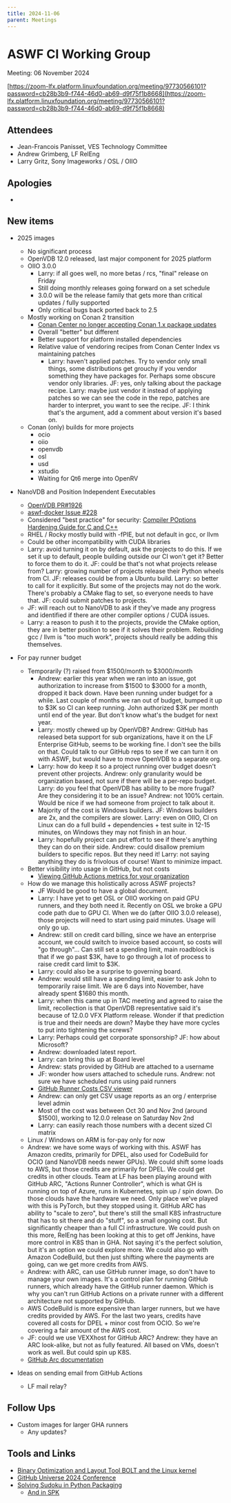 ```yaml
---
title: 2024-11-06 
parent: Meetings
---
```


# ASWF CI Working Group

Meeting:   06 November 2024

[https://zoom-lfx.platform.linuxfoundation.org/meeting/97730566101?password=cb28b3b9-f744-46d0-ab69-d9f75f1b8668](https://zoom-lfx.platform.linuxfoundation.org/meeting/97730566101?password=cb28b3b9-f744-46d0-ab69-d9f75f1b8668)

## Attendees

* Jean-Francois Panisset, VES Technology Committee
* Andrew Grimberg, LF RelEng
* Larry Gritz, Sony Imageworks / OSL / OIIO

## Apologies

*

## New items

* 2025 images
  * No significant process
  * OpenVDB 12.0 released, last major component for 2025 platform
  * OIIO 3.0.0
    * Larry: if all goes well, no more betas / rcs, "final" release on Friday
    * Still doing monthly releases going forward on a set schedule
    * 3.0.0 will be the release family that gets more than critical updates / fully supported
    * Only critical bugs back ported back to 2.5
  * Mostly working on Conan 2 transition
    * [Conan Center no longer accepting Conan 1.x package updates](https://blog.conan.io/2024/09/30/Conan-Center-will-stop-receiving-updates-for-Conan-1.html)
    * Overall "better" but different
    * Better support for platform installed dependencies
    * Relative value of vendoring recipes from Conan Center Index vs maintaining patches
      * Larry: haven't applied patches. Try to vendor only small things, some distributions get grouchy if you vendor something they have packages for. Perhaps some obscure vendor only libraries. JF: yes, only talking about the package recipe. Larry: maybe just vendor it instead of applying patches so we can see the code in the repo, patches are harder to interpret, you want to see the recipe. JF: I think that's the argument, add a comment about version it's based on.
  * Conan (only) builds for more projects
    * ocio
    * oiio
    * openvdb
    * osl
    * usd
    * xstudio
    * Waiting for Qt6 merge into OpenRV

* NanoVDB and Position Independent Executables
  * [OpenVDB PR#1926](https://github.com/AcademySoftwareFoundation/openvdb/pull/1926)
  * [aswf-docker Issue #228](https://github.com/AcademySoftwareFoundation/aswf-docker/issues/228)
  * Considered "best practice" for security: [Compiler POptions Hardening Guide for C and C++](https://best.openssf.org/Compiler-Hardening-Guides/Compiler-Options-Hardening-Guide-for-C-and-C++.html)
  * RHEL / Rocky mostly build with -fPIE, but not default in gcc, or llvm
  * Could be other incompatibility with CUDA libraries
  * Larry: avoid turning it on by default, ask the projects to do this. If we set it up to default, people building outside our CI won't get it? Better to force them to do it. JF: could be that's not what projects release from? Larry: growing number of projects release their Python wheels from CI. JF: releases could be from a Ubuntu build. Larry: so better to call for it explicitly. But some of the projects may not do the work. There's probably a CMake flag to set, so everyone needs to have that. JF: could submit patches to projects.
  * JF: will reach out to NanoVDB to ask if they've made any progress and identified if there are other compiler options / CUDA issues.
  * Larry: a reason to push it to the projects, provide the CMake option, they are in better position to see if it solves their problem. Rebuilding gcc / llvm is "too much work", projects should really be adding this themselves.

* For pay runner budget
  * Temporarily (?) raised from $1500/month to $3000/month
    * Andrew: earlier this year when we ran into an issue, got authorization to increase from $1500 to $3000 for a month, dropped it back down. Have been running under budget for a while. Last couple of months we ran out of budget, bumped it up to $3K so CI can keep running. John authorized $3K per month until end of the year. But don't know what's the budget for next year.
    * Larry: mostly chewed up by OpenVDB? Andrew: GitHub has released beta support for sub organizations, have it on the LF Enterprise GitHub, seems to be working fine. I don't see the bills on that. Could talk to our GitHub reps to see if we can turn it on with ASWF, but would have to move OpenVDB to a separate org.
    * Larry: how do keep it so a project running over budget doesn't prevent other projects. Andrew: only granularity would be organization based, not sure if there will be a per-repo budget. Larry: do you feel that OpenVDB has ability to be more frugal? Are they considering it to be an issue? Andrew: not 100% certain. Would be nice if we had someone from project to talk about it.
    * Majority of the cost is Windows builders. JF: Windows builders are 2x, and the compilers are slower. Larry: even on OIIO, CI on Linux can do a full build + dependencies + test suite in 12-15 minutes, on Windows they may not finish in an hour.
    * Larry: hopefully project can put effort to see if there's anything they can do on their side. Andrew: could disallow premium builders to specific repos. But they need it! Larry: not saying anything they do is frivolous of course! Want to minimize impact.
  * Better visibility into usage in GitHub, but not costs
    * [Viewing GitHub Actions metrics for your organization](https://docs.github.com/en/enterprise-cloud@latest/organizations/collaborating-with-groups-in-organizations/viewing-github-actions-metrics-for-your-organization)
  * How do we manage this holistically across ASWF projects?
    * JF Would be good to have a global document.
    * Larry: I have yet to get OSL or OIIO working on paid GPU runners, and they both need it. Recently on OSL we broke a GPU code path due to GPU CI. When we do (after OIIO 3.0.0 release), those projects will need to start using paid minutes. Usage will only go up.
    * Andrew: still on credit card billing, since we have an enterprise account, we could switch to invoice based account, so costs will "go through"... Can still set a spending limit, main roadblock is that if we go past $3K, have to go through a lot of process to raise credit card limit to $3K.
    * Larry: could also be a surprise to governing board.
    * Andrew: would still have a spending limit, easier to ask John to temporarily raise limit. We are 6 days into November, have already spent $1680 this month.
    * Larry: when this came up in TAC meeting and agreed to raise the limit, recollection is that OpenVDB representative said it's because of 12.0.0 VFX Platform release. Wonder if that prediction is true and their needs are down? Maybe they have more cycles to put into tightening the screws?
    * Larry: Perhaps could get corporate sponsorship? JF: how about Microsoft?
    * Andrew: downloaded latest report.
    * Larry: can bring this up at Board level
    * Andrew: stats provided by GitHub are attached to a username
    * JF: wonder how users attached to schedule runs. Andrew: not sure we have scheduled runs using paid runners
    * [GitHub Runner Costs CSV viewer](https://austenstone.github.io/github-actions-usage-report)
    * Andrew: can only get CSV usage reports as an org / enterprise level admin
    * Most of the cost was between Oct 30 and Nov 2nd (around $1500), working to 12.0.0 release on Saturday Nov 2nd
    * Larry: can easily reach those numbers with a decent sized CI matrix
  * Linux / Windows on ARM is for-pay only for now
  * Andrew: we have some ways of working with this. ASWF has Amazon credits, primarily for DPEL, also used for CodeBuild for OCIO (and NanoVDB needs newer GPUs). We could shift some loads to AWS, but those credits are primarily for DPEL. We could get credits in other clouds. Team at LF has been playing around with GitHub ARC, "Actions Runner Controller", which is what GH is running on top of Azure, runs in Kubernetes, spin up / spin down. Do those clouds have the hardware we need. Only place we've played with this is PyTorch, but they stopped using it. GitHub ARC has ability to "scale to zero", but there's still the small K8S infrastructure that has to sit there and do "stuff", so a small ongoing cost. But significantly cheaper than a full CI infrastructure. We could push on this more, RelEng has been looking at this to get off Jenkins, have more control in K8S than in GHA. Not saying it's the perfect solution, but it's an option we could explore more. We could also go with Amazon CodeBuild, but then just shifting where the payments are going, can we get more credits from AWS.
  * Andrew: with ARC, can use GitHub runner image, so don't have to manage your own images. It's a control plan for running GitHub runners, which already have the GitHub runner daemon. Which is why you can't run GitHub Actions on a private runner with a different architecture not supported by GitHub.
  * AWS CodeBuild is more expensive than larger runners, but we have credits provided by AWS. For the last two years, credits have covered all costs for DPEL + minor cost from OCIO. So we're covering a fair amount of the AWS cost.
  * JF: could we use VEXXhost for GitHub ARC? Andrew: they have an ARC look-alike, but not as fully featured. All based on VMs, doesn't work as well. But could spin up K8S.
  * [GitHub Arc documentation](https://github.com/actions/actions-runner-controller)

* Ideas on sending email from GitHub Actions
  * LF mail relay?

## Follow Ups

* Custom images for larger GHA runners
  * Any updates?

## Tools and Links

* [Binary Optimization and Layout Tool BOLT and the Linux kernel](https://lwn.net/SubscriberLink/993828/eb9b437bf7604da3/)
* [GitHub Universe 2024 Conference](https://githubuniverse.com/)
* [Solving Sudoku in Python Packaging](https://github.com/konstin/sudoku-in-python-packaging)
  * [And in SPK](https://github.com/spkenv/spk/pull/1141)
